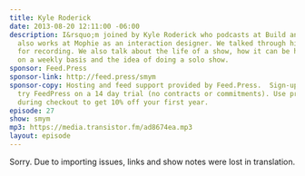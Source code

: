 ```yaml
---
title: Kyle Roderick
date: 2013-08-20 12:11:00 -06:00
description: I&rsquo;m joined by Kyle Roderick who podcasts at Build and Ship and
  also works at Mophie as an interaction designer. We talked through his workflow
  for recording. We also talk about the life of a show, how it can be hard to talk
  on a weekly basis and the idea of doing a solo show.
sponsor: Feed.Press
sponsor-link: http://feed.press/smym
sponsor-copy: Hosting and feed support provided by Feed.Press.  Sign-up today and
  try FeedPress on a 14 day trial (no contracts or commitments). Use promo code "smym"
  during checkout to get 10% off your first year.
episode: 27
show: smym
mp3: https://media.transistor.fm/ad8674ea.mp3
layout: episode
---
```


Sorry. Due to importing issues, links and show notes were lost in translation.

